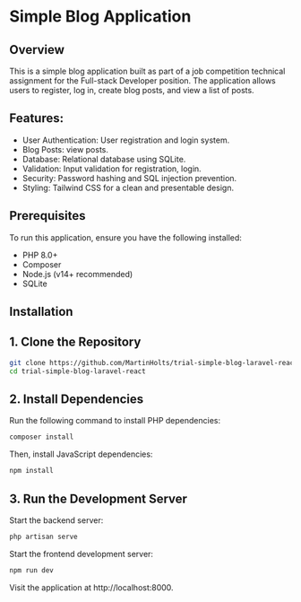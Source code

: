 # Simple Blog Application

## Overview

This is a simple blog application built as part of a job competition technical assignment for the Full-stack Developer position. The application allows users to register, log in, create blog posts, and view a list of posts.

## Features:

* User Authentication: User registration and login system.
* Blog Posts: view posts.
* Database: Relational database using SQLite.
* Validation: Input validation for registration, login.
* Security: Password hashing and SQL injection prevention.
* Styling: Tailwind CSS for a clean and presentable design.

## Prerequisites

To run this application, ensure you have the following installed:

* PHP 8.0+
* Composer
* Node.js (v14+ recommended)
* SQLite

## Installation

## 1. Clone the Repository
```bash
git clone https://github.com/MartinHolts/trial-simple-blog-laravel-react
cd trial-simple-blog-laravel-react
```

## 2. Install Dependencies
Run the following command to install PHP dependencies:
```bash
composer install
```
Then, install JavaScript dependencies:
```bash
npm install
```

## 3. Run the Development Server
Start the backend server:
```bash
php artisan serve
```

Start the frontend development server:
```bash
npm run dev
```

Visit the application at http://localhost:8000.
